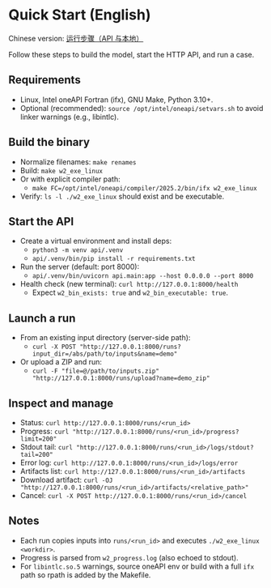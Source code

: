 # Quick Start (English)

Chinese version: [运行步骤（API 与本地）](RUN_STEPS_CN.md)

Follow these steps to build the model, start the HTTP API, and run a case.

## Requirements
- Linux, Intel oneAPI Fortran (ifx), GNU Make, Python 3.10+.
- Optional (recommended): `source /opt/intel/oneapi/setvars.sh` to avoid linker warnings (e.g., libintlc).

## Build the binary
- Normalize filenames: `make renames`
- Build: `make w2_exe_linux`
- Or with explicit compiler path:
  - `make FC=/opt/intel/oneapi/compiler/2025.2/bin/ifx w2_exe_linux`
- Verify: `ls -l ./w2_exe_linux` should exist and be executable.

## Start the API
- Create a virtual environment and install deps:
  - `python3 -m venv api/.venv`
  - `api/.venv/bin/pip install -r requirements.txt`
- Run the server (default: port 8000):
  - `api/.venv/bin/uvicorn api.main:app --host 0.0.0.0 --port 8000`
- Health check (new terminal): `curl http://127.0.0.1:8000/health`
  - Expect `w2_bin_exists: true` and `w2_bin_executable: true`.

## Launch a run
- From an existing input directory (server-side path):
  - `curl -X POST "http://127.0.0.1:8000/runs?input_dir=/abs/path/to/inputs&name=demo"`
- Or upload a ZIP and run:
  - `curl -F "file=@/path/to/inputs.zip" "http://127.0.0.1:8000/runs/upload?name=demo_zip"`

## Inspect and manage
- Status: `curl http://127.0.0.1:8000/runs/<run_id>`
- Progress: `curl "http://127.0.0.1:8000/runs/<run_id>/progress?limit=200"`
- Stdout tail: `curl "http://127.0.0.1:8000/runs/<run_id>/logs/stdout?tail=200"`
- Error log: `curl http://127.0.0.1:8000/runs/<run_id>/logs/error`
- Artifacts list: `curl http://127.0.0.1:8000/runs/<run_id>/artifacts`
- Download artifact: `curl -OJ "http://127.0.0.1:8000/runs/<run_id>/artifacts/<relative_path>"`
- Cancel: `curl -X POST http://127.0.0.1:8000/runs/<run_id>/cancel`

## Notes
- Each run copies inputs into `runs/<run_id>` and executes `./w2_exe_linux <workdir>`.
- Progress is parsed from `w2_progress.log` (also echoed to stdout).
- For `libintlc.so.5` warnings, source oneAPI env or build with a full `ifx` path so rpath is added by the Makefile.
